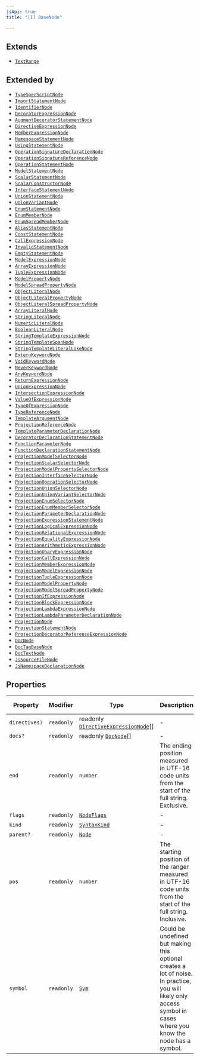 ```yaml
---
jsApi: true
title: "[I] BaseNode"

---
```

## Extends

- [`TextRange`](TextRange.md)

## Extended by

- [`TypeSpecScriptNode`](TypeSpecScriptNode.md)
- [`ImportStatementNode`](ImportStatementNode.md)
- [`IdentifierNode`](IdentifierNode.md)
- [`DecoratorExpressionNode`](DecoratorExpressionNode.md)
- [`AugmentDecoratorStatementNode`](AugmentDecoratorStatementNode.md)
- [`DirectiveExpressionNode`](DirectiveExpressionNode.md)
- [`MemberExpressionNode`](MemberExpressionNode.md)
- [`NamespaceStatementNode`](NamespaceStatementNode.md)
- [`UsingStatementNode`](UsingStatementNode.md)
- [`OperationSignatureDeclarationNode`](OperationSignatureDeclarationNode.md)
- [`OperationSignatureReferenceNode`](OperationSignatureReferenceNode.md)
- [`OperationStatementNode`](OperationStatementNode.md)
- [`ModelStatementNode`](ModelStatementNode.md)
- [`ScalarStatementNode`](ScalarStatementNode.md)
- [`ScalarConstructorNode`](ScalarConstructorNode.md)
- [`InterfaceStatementNode`](InterfaceStatementNode.md)
- [`UnionStatementNode`](UnionStatementNode.md)
- [`UnionVariantNode`](UnionVariantNode.md)
- [`EnumStatementNode`](EnumStatementNode.md)
- [`EnumMemberNode`](EnumMemberNode.md)
- [`EnumSpreadMemberNode`](EnumSpreadMemberNode.md)
- [`AliasStatementNode`](AliasStatementNode.md)
- [`ConstStatementNode`](ConstStatementNode.md)
- [`CallExpressionNode`](CallExpressionNode.md)
- [`InvalidStatementNode`](InvalidStatementNode.md)
- [`EmptyStatementNode`](EmptyStatementNode.md)
- [`ModelExpressionNode`](ModelExpressionNode.md)
- [`ArrayExpressionNode`](ArrayExpressionNode.md)
- [`TupleExpressionNode`](TupleExpressionNode.md)
- [`ModelPropertyNode`](ModelPropertyNode.md)
- [`ModelSpreadPropertyNode`](ModelSpreadPropertyNode.md)
- [`ObjectLiteralNode`](ObjectLiteralNode.md)
- [`ObjectLiteralPropertyNode`](ObjectLiteralPropertyNode.md)
- [`ObjectLiteralSpreadPropertyNode`](ObjectLiteralSpreadPropertyNode.md)
- [`ArrayLiteralNode`](ArrayLiteralNode.md)
- [`StringLiteralNode`](StringLiteralNode.md)
- [`NumericLiteralNode`](NumericLiteralNode.md)
- [`BooleanLiteralNode`](BooleanLiteralNode.md)
- [`StringTemplateExpressionNode`](StringTemplateExpressionNode.md)
- [`StringTemplateSpanNode`](StringTemplateSpanNode.md)
- [`StringTemplateLiteralLikeNode`](StringTemplateLiteralLikeNode.md)
- [`ExternKeywordNode`](ExternKeywordNode.md)
- [`VoidKeywordNode`](VoidKeywordNode.md)
- [`NeverKeywordNode`](NeverKeywordNode.md)
- [`AnyKeywordNode`](AnyKeywordNode.md)
- [`ReturnExpressionNode`](ReturnExpressionNode.md)
- [`UnionExpressionNode`](UnionExpressionNode.md)
- [`IntersectionExpressionNode`](IntersectionExpressionNode.md)
- [`ValueOfExpressionNode`](ValueOfExpressionNode.md)
- [`TypeOfExpressionNode`](TypeOfExpressionNode.md)
- [`TypeReferenceNode`](TypeReferenceNode.md)
- [`TemplateArgumentNode`](TemplateArgumentNode.md)
- [`ProjectionReferenceNode`](ProjectionReferenceNode.md)
- [`TemplateParameterDeclarationNode`](TemplateParameterDeclarationNode.md)
- [`DecoratorDeclarationStatementNode`](DecoratorDeclarationStatementNode.md)
- [`FunctionParameterNode`](FunctionParameterNode.md)
- [`FunctionDeclarationStatementNode`](FunctionDeclarationStatementNode.md)
- [`ProjectionModelSelectorNode`](ProjectionModelSelectorNode.md)
- [`ProjectionScalarSelectorNode`](ProjectionScalarSelectorNode.md)
- [`ProjectionModelPropertySelectorNode`](ProjectionModelPropertySelectorNode.md)
- [`ProjectionInterfaceSelectorNode`](ProjectionInterfaceSelectorNode.md)
- [`ProjectionOperationSelectorNode`](ProjectionOperationSelectorNode.md)
- [`ProjectionUnionSelectorNode`](ProjectionUnionSelectorNode.md)
- [`ProjectionUnionVariantSelectorNode`](ProjectionUnionVariantSelectorNode.md)
- [`ProjectionEnumSelectorNode`](ProjectionEnumSelectorNode.md)
- [`ProjectionEnumMemberSelectorNode`](ProjectionEnumMemberSelectorNode.md)
- [`ProjectionParameterDeclarationNode`](ProjectionParameterDeclarationNode.md)
- [`ProjectionExpressionStatementNode`](ProjectionExpressionStatementNode.md)
- [`ProjectionLogicalExpressionNode`](ProjectionLogicalExpressionNode.md)
- [`ProjectionRelationalExpressionNode`](ProjectionRelationalExpressionNode.md)
- [`ProjectionEqualityExpressionNode`](ProjectionEqualityExpressionNode.md)
- [`ProjectionArithmeticExpressionNode`](ProjectionArithmeticExpressionNode.md)
- [`ProjectionUnaryExpressionNode`](ProjectionUnaryExpressionNode.md)
- [`ProjectionCallExpressionNode`](ProjectionCallExpressionNode.md)
- [`ProjectionMemberExpressionNode`](ProjectionMemberExpressionNode.md)
- [`ProjectionModelExpressionNode`](ProjectionModelExpressionNode.md)
- [`ProjectionTupleExpressionNode`](ProjectionTupleExpressionNode.md)
- [`ProjectionModelPropertyNode`](ProjectionModelPropertyNode.md)
- [`ProjectionModelSpreadPropertyNode`](ProjectionModelSpreadPropertyNode.md)
- [`ProjectionIfExpressionNode`](ProjectionIfExpressionNode.md)
- [`ProjectionBlockExpressionNode`](ProjectionBlockExpressionNode.md)
- [`ProjectionLambdaExpressionNode`](ProjectionLambdaExpressionNode.md)
- [`ProjectionLambdaParameterDeclarationNode`](ProjectionLambdaParameterDeclarationNode.md)
- [`ProjectionNode`](ProjectionNode.md)
- [`ProjectionStatementNode`](ProjectionStatementNode.md)
- [`ProjectionDecoratorReferenceExpressionNode`](ProjectionDecoratorReferenceExpressionNode.md)
- [`DocNode`](DocNode.md)
- [`DocTagBaseNode`](DocTagBaseNode.md)
- [`DocTextNode`](DocTextNode.md)
- [`JsSourceFileNode`](JsSourceFileNode.md)
- [`JsNamespaceDeclarationNode`](JsNamespaceDeclarationNode.md)

## Properties

| Property | Modifier | Type | Description | Inherited from |
| ------ | ------ | ------ | ------ | ------ |
| `directives?` | `readonly` | readonly [`DirectiveExpressionNode`](DirectiveExpressionNode.md)[] | - | - |
| `docs?` | `readonly` | readonly [`DocNode`](DocNode.md)[] | - | - |
| `end` | `readonly` | `number` | The ending position measured in UTF-16 code units from the start of the full string. Exclusive. | [`TextRange`](TextRange.md).`end` |
| `flags` | `readonly` | [`NodeFlags`](../enumerations/NodeFlags.md) | - | - |
| `kind` | `readonly` | [`SyntaxKind`](../enumerations/SyntaxKind.md) | - | - |
| `parent?` | `readonly` | [`Node`](../type-aliases/Node.md) | - | - |
| `pos` | `readonly` | `number` | The starting position of the ranger measured in UTF-16 code units from the start of the full string. Inclusive. | [`TextRange`](TextRange.md).`pos` |
| `symbol` | `readonly` | [`Sym`](Sym.md) | Could be undefined but making this optional creates a lot of noise. In practice, you will likely only access symbol in cases where you know the node has a symbol. | - |
